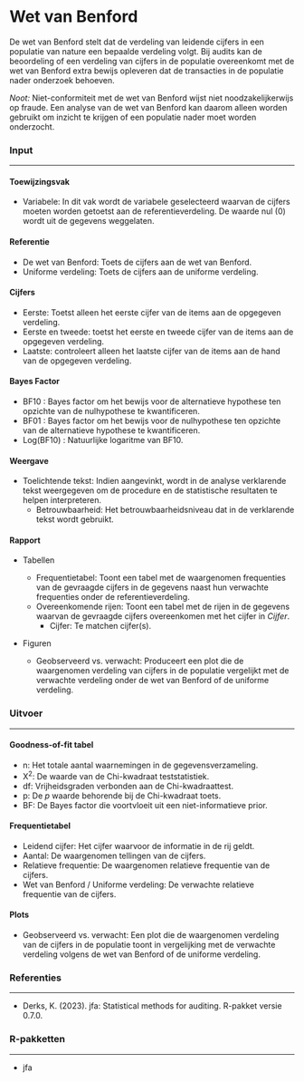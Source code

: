 Wet van Benford
===

De wet van Benford stelt dat de verdeling van leidende cijfers in een populatie van nature een bepaalde verdeling volgt. Bij audits kan de beoordeling of een verdeling van cijfers in de populatie overeenkomt met de wet van Benford extra bewijs opleveren dat de transacties in de populatie nader onderzoek behoeven.

*Noot:* Niet-conformiteit met de wet van Benford wijst niet noodzakelijkerwijs op fraude. Een analyse van de wet van Benford kan daarom alleen worden gebruikt om inzicht te krijgen of een populatie nader moet worden onderzocht.

### Input
---

#### Toewijzingsvak
- Variabele: In dit vak wordt de variabele geselecteerd waarvan de cijfers moeten worden getoetst aan de referentieverdeling. De waarde nul (0) wordt uit de gegevens weggelaten.

#### Referentie
- De wet van Benford: Toets de cijfers aan de wet van Benford.
- Uniforme verdeling: Toets de cijfers aan de uniforme verdeling.

#### Cijfers
- Eerste: Toetst alleen het eerste cijfer van de items aan de opgegeven verdeling.
- Eerste en tweede: toetst het eerste en tweede cijfer van de items aan de opgegeven verdeling.
- Laatste: controleert alleen het laatste cijfer van de items aan de hand van de opgegeven verdeling.

#### Bayes Factor
- BF10 : Bayes factor om het bewijs voor de alternatieve hypothese ten opzichte van de nulhypothese te kwantificeren.
- BF01 : Bayes factor om het bewijs voor de nulhypothese ten opzichte van de alternatieve hypothese te kwantificeren.
- Log(BF10) : Natuurlijke logaritme van BF10.

#### Weergave
- Toelichtende tekst: Indien aangevinkt, wordt in de analyse verklarende tekst weergegeven om de procedure en de statistische resultaten te helpen interpreteren.
  - Betrouwbaarheid: Het betrouwbaarheidsniveau dat in de verklarende tekst wordt gebruikt.

#### Rapport
- Tabellen
  - Frequentietabel: Toont een tabel met de waargenomen frequenties van de gevraagde cijfers in de gegevens naast hun verwachte frequenties onder de referentieverdeling.
  - Overeenkomende rijen: Toont een tabel met de rijen in de gegevens waarvan de gevraagde cijfers overeenkomen met het cijfer in <i>Cijfer</i>.
    - Cijfer: Te matchen cijfer(s).

- Figuren
  - Geobserveerd vs. verwacht: Produceert een plot die de waargenomen verdeling van cijfers in de populatie vergelijkt met de verwachte verdeling onder de wet van Benford of de uniforme verdeling.  

### Uitvoer
---

#### Goodness-of-fit tabel
- n: Het totale aantal waarnemingen in de gegevensverzameling.
- X<sup>2</sup>: De waarde van de Chi-kwadraat teststatistiek.
- df: Vrijheidsgraden verbonden aan de Chi-kwadraattest.
- p: De *p* waarde behorende bij de Chi-kwadraat toets.
- BF: De Bayes factor die voortvloeit uit een niet-informatieve prior.

#### Frequentietabel
- Leidend cijfer: Het cijfer waarvoor de informatie in de rij geldt.
- Aantal: De waargenomen tellingen van de cijfers.
- Relatieve frequentie: De waargenomen relatieve frequentie van de cijfers.
- Wet van Benford / Uniforme verdeling: De verwachte relatieve frequentie van de cijfers.

#### Plots
- Geobserveerd vs. verwacht: Een plot die de waargenomen verdeling van de cijfers in de populatie toont in vergelijking met de verwachte verdeling volgens de wet van Benford of de uniforme verdeling.

### Referenties
---
- Derks, K. (2023). jfa: Statistical methods for auditing. R-pakket versie 0.7.0.

### R-pakketten
---
- jfa
